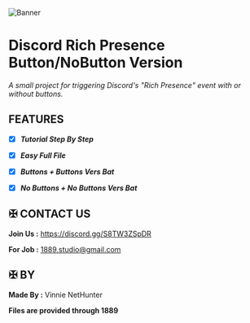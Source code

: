 ![Banner](https://github.com/user-attachments/assets/cbf54c15-8929-49b2-ad6a-20f23333b0e4)



# Discord Rich Presence Button/NoButton Version

*A small project for triggering Discord's "Rich Presence" event with or without buttons.*



## FEATURES 

- [x] ***Tutorial Step By Step***
- [x] ***Easy Full File***

- [x] ***Buttons + Buttons Vers Bat***
- [x] ***No Buttons + No Buttons Vers Bat***



## ✠ CONTACT US 

**Join Us :** https://discord.gg/S8TW3ZSpDR

**For Job :** 1889.studio@gmail.com



## ✠ BY 

**Made By :** Vinnie NetHunter

**Files are provided through 1889**
